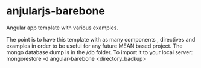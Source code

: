 # anjularjs-barebone
Angular app template with various examples.

The point is to have this template with as many components , directives and examples in order to be useful for any future MEAN based project.
The mongo database dump is in the /db folder. To import it to your local server:
mongorestore -d angular-barebone <directory_backup> 
